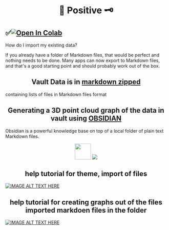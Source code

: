 # <div align="center">🍧  Positive  🗝️</div>
## <div align="left">✅<a href="https://colab.research.google.com/github/1kaiser/Positive/blob/main/%F0%9F%98%8ETestDough%E2%9C%A8.ipynb" target="_parent"><img src="https://colab.research.google.com/assets/colab-badge.svg" alt="Open In Colab"/></a>
</div>


How do I import my existing data?
  
  
If you already have a folder of Markdown files, that would be perfect and nothing needs to be done.
Many apps can now export to Markdown files, and that's a good starting point and should probably work out of the box.


## <div align="center">Vault Data is in [markdown zipped][2]</div>
[2]: https://github.com/1kaiser/Positive/blob/main/20220313.zip
  containing lists of files in Markdown files format

## <div align="center">Generating a 3D point cloud graph of the data in vault using [OBSIDIAN][1]</div>
[1]: https://obsidian.md
  
  
<div align="Centre">Obsidian is a powerful knowledge base on top of a local folder of plain text Markdown files.

</div>
  
  <p align="center">
  
  <img width="50" src="https://pbs.twimg.com/profile_images/1269490744609341442/MaweGLMN_400x400.png">
  
  
  <img src="https://obsidian.md/images/screenshot.png">
  </p>
  
  
 ## <div align="center">help tutorial for theme, import of files</div>
  

  [![IMAGE ALT TEXT HERE](https://img.youtube.com/vi/1qB2-ciYlt4/0.jpg)](https://www.youtube.com/watch?v=1qB2-ciYlt4)

  
 ## <div align="center">help tutorial for creating graphs out of the files imported markdoen files in the folder</div>
  
  [![IMAGE ALT TEXT HERE](https://img.youtube.com/vi/ziKGWtlmaFo/0.jpg)](https://www.youtube.com/watch?v=ziKGWtlmaFo)

  

